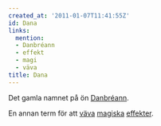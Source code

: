 ```yaml
---
created_at: '2011-01-07T11:41:55Z'
id: Dana
links:
  mention:
  - Danbréann
  - effekt
  - magi
  - väva
title: Dana
---
```


Det gamla namnet på ön [Danbréann].

En annan term för att [väva][] [magiska][] [effekter].

  [Danbréann]: Danbréann
  [väva]: väva
  [magiska]: magi
  [effekter]: effekt
